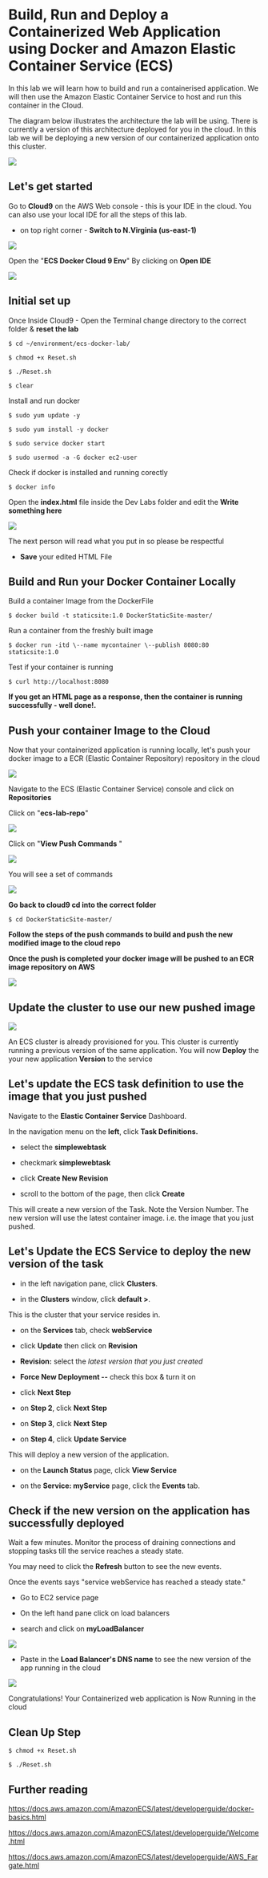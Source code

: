# Build, Run and Deploy a Containerized Web Application using Docker and Amazon Elastic Container Service (ECS)

In this lab we will learn how to build and run a containerised application. We will then use the Amazon Elastic Container Service to host and run this container in the Cloud.

The diagram below illustrates the architecture the lab will be using. There is currently a version of this architecture deployed for you in the cloud. In this lab we will be deploying a new version of our containerized application onto this cluster.

![](media/overview-lab.png)

## Let's get started


Go to **Cloud9** on the AWS Web console - this is your IDE in the cloud.
You can also use your local IDE for all the steps of this lab.

* on top right corner - **Switch to N.Virginia (us-east-1)**

![](media/image1.png)

Open the "**ECS Docker Cloud 9 Env**" By clicking on **Open IDE**

![](media/cloud9.png)

## Initial set up

Once Inside Cloud9 - Open the Terminal change directory to the correct folder & **reset the lab**

```
$ cd ~/environment/ecs-docker-lab/

$ chmod +x Reset.sh

$ ./Reset.sh

$ clear

```

Install and run docker
```
$ sudo yum update -y

$ sudo yum install -y docker

$ sudo service docker start

$ sudo usermod -a -G docker ec2-user
```

Check if docker is installed and running corectly

```
$ docker info
```

Open the **index.html** file inside the Dev Labs folder and edit the **Write something here**

![](media/image2.png)

The next person will read what you put in so please be respectful

* **Save** your edited HTML File

## Build and Run your Docker Container Locally

Build a container Image from the DockerFile
```
$ docker build -t staticsite:1.0 DockerStaticSite-master/
```

Run a container from the freshly built image
```
$ docker run -itd \--name mycontainer \--publish 8080:80 staticsite:1.0
```
Test if your container is running
```
$ curl http://localhost:8080
```

**If you get an HTML page as a response, then the container is running successfully - well done!.**

## Push your container Image to the Cloud

Now that your containerized application is running locally, let's push
your docker image to a ECR (Elastic Container Repository) repository in
the cloud

![](media/docker-build.png)

Navigate to the ECS (Elastic Container Service) console and click on
**Repositories**

Click on "**ecs-lab-repo**"

![](media/image3.png)

Click on "**View Push Commands** "

![](media/image4.png)

You will see a set of commands

![](media/image5.png)

**Go back to cloud9 cd into the correct folder**
```
$ cd DockerStaticSite-master/
```
**Follow the steps of the push commands to build and push the new modified image to the cloud repo**

**Once the push is completed your docker image will be pushed to an ECR image repository on AWS**

![](media/image6.png)

## Update the cluster to use our new pushed image

![](media/ecs-architecture.png)

An ECS cluster is already provisioned for you. This cluster is
currently running a previous version of the same application. You will
now **Deploy** the your new application **Version** to the service

## Let's update the ECS task definition to use the image that you just pushed

Navigate to the **Elastic Container Service** Dashboard.

In the navigation menu on the **left**, click **Task Definitions.**

* select the **simplewebtask**

* checkmark **simplewebtask**

* click **Create New Revision**

* scroll to the bottom of the page, then click **Create**

This will create a new version of the Task. Note the Version Number. The
new version will use the latest container image. i.e. the image that you
just pushed.

## Let's Update the ECS Service to deploy the new version of the task

* in the left navigation pane, click **Clusters**.

* in the **Clusters** window, click **default \>**.

This is the cluster that your service resides in.

* on the **Services** tab, check **webService**

* click **Update** then click on **Revision**

* **Revision:** select the *latest version that you just created*

* **Force New Deployment --** check this box & turn it on

* click **Next Step**

* on **Step 2**, click **Next Step**

* on **Step 3**, click **Next Step**

* on **Step 4**, click **Update Service**

This will deploy a new version of the application.

* on the **Launch Status** page, click **View Service**

* on the **Service: myService** page, click the **Events** tab.

## Check if the new version on the application has successfully deployed

Wait a few minutes. Monitor the process of draining connections and
stopping tasks till the service reaches a steady state.

You may need to click the **Refresh** button to see the new events.

Once the events says "service webService has reached a steady state."

* Go to EC2 service page 

* On the left hand pane click on load balancers

* search and click on **myLoadBalancer**

![](media/image7.png)

* Paste in the **Load Balancer\'s DNS name** to see the new version of the
app running in the cloud

![](media/image8.png)

Congratulations! Your Containerized web application is Now Running in
the cloud


## Clean Up Step

```
$ chmod +x Reset.sh

$ ./Reset.sh
```


## Further reading

https://docs.aws.amazon.com/AmazonECS/latest/developerguide/docker-basics.html

https://docs.aws.amazon.com/AmazonECS/latest/developerguide/Welcome.html

https://docs.aws.amazon.com/AmazonECS/latest/developerguide/AWS_Fargate.html

